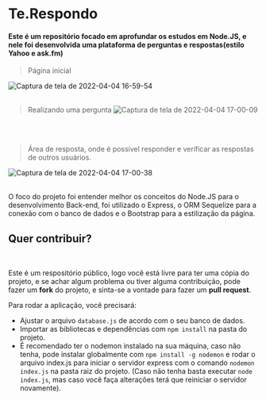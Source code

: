 <h1> Te.Respondo</h1>
<h4> Este é um repositório focado em aprofundar os estudos em Node.JS, e nele foi desenvolvida uma plataforma de perguntas e respostas(estilo Yahoo e ask.fm)</h4>

> Página inicial

![Captura de tela de 2022-04-04 16-59-54](https://user-images.githubusercontent.com/99812176/163269295-e2550c75-e455-4433-bd61-872e40e2f0b4.png)
<br><br>

> Realizando uma pergunta
> ![Captura de tela de 2022-04-04 17-00-09](https://user-images.githubusercontent.com/99812176/163269403-5fcf48c0-48d7-4e75-8bcb-9758ada651e7.png)

<br><br>

> Área de resposta, onde é possivel responder e verificar as respostas de outros usuários.

![Captura de tela de 2022-04-04 17-00-38](https://user-images.githubusercontent.com/99812176/163269619-d566fe19-8363-4eaa-a7ad-c6356f7d8a02.png)
<br><br>

<div align="left">
O foco do projeto foi entender melhor os conceitos do Node.JS para o desenvolvimento Back-end, foi utilizado o Express, o ORM Sequelize para a conexão com o banco de dados e o Bootstrap para a estilização da página. 
</div>
<h2> Quer contribuir?</h2>
 <br>
 
 Este é um respositório público, logo você está livre para ter uma cópia do projeto,  e se achar algum problema ou tiver alguma contribuição, pode fazer um **fork** do projeto, e sinta-se a vontade para fazer um **pull request**.
 
 Para rodar a aplicação, você precisará:
 - Ajustar o arquivo <code>database.js</code> de acordo com o seu banco de dados.
 - Importar as bibliotecas e dependências com <code>npm install</code> na pasta do projeto.
 - É recomendado ter o nodemon instalado na sua máquina, caso não tenha, pode instalar globalmente com  <code>npm install -g nodemon</code> e rodar o arquivo index.js para iniciar o servidor express com o comando <code>nodemon index.js</code> na pasta raiz do projeto. (Caso não tenha basta executar  <code>node index.js</code>, mas caso você faça alterações terá que reiniciar o servidor novamente).
